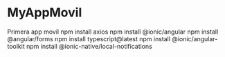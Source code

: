 # MyAppMovil
Primera app movil
npm install axios
npm install @ionic/angular
npm install @angular/forms
npm install typescript@latest
npm install @ionic/angular-toolkit
npm install @ionic-native/local-notifications

